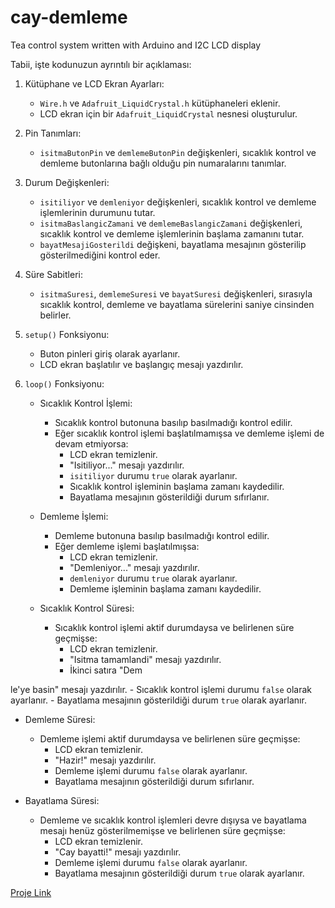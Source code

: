 # cay-demleme
Tea control system written with Arduino and I2C LCD display

Tabii, işte kodunuzun ayrıntılı bir açıklaması:

1. Kütüphane ve LCD Ekran Ayarları:
   - `Wire.h` ve `Adafruit_LiquidCrystal.h` kütüphaneleri eklenir.
   - LCD ekran için bir `Adafruit_LiquidCrystal` nesnesi oluşturulur.

2. Pin Tanımları:
   - `isitmaButonPin` ve `demlemeButonPin` değişkenleri, sıcaklık kontrol ve demleme butonlarına bağlı olduğu pin numaralarını tanımlar.

3. Durum Değişkenleri:
   - `isitiliyor` ve `demleniyor` değişkenleri, sıcaklık kontrol ve demleme işlemlerinin durumunu tutar.
   - `isitmaBaslangicZamani` ve `demlemeBaslangicZamani` değişkenleri, sıcaklık kontrol ve demleme işlemlerinin başlama zamanını tutar.
   - `bayatMesajiGosterildi` değişkeni, bayatlama mesajının gösterilip gösterilmediğini kontrol eder.

4. Süre Sabitleri:
   - `isitmaSuresi`, `demlemeSuresi` ve `bayatSuresi` değişkenleri, sırasıyla sıcaklık kontrol, demleme ve bayatlama sürelerini saniye cinsinden belirler.

5. `setup()` Fonksiyonu:
   - Buton pinleri giriş olarak ayarlanır.
   - LCD ekran başlatılır ve başlangıç mesajı yazdırılır.

6. `loop()` Fonksiyonu:
   - Sıcaklık Kontrol İşlemi:
     - Sıcaklık kontrol butonuna basılıp basılmadığı kontrol edilir.
     - Eğer sıcaklık kontrol işlemi başlatılmamışsa ve demleme işlemi de devam etmiyorsa:
       - LCD ekran temizlenir.
       - "Isitiliyor..." mesajı yazdırılır.
       - `isitiliyor` durumu `true` olarak ayarlanır.
       - Sıcaklık kontrol işleminin başlama zamanı kaydedilir.
       - Bayatlama mesajının gösterildiği durum sıfırlanır.

   - Demleme İşlemi:
     - Demleme butonuna basılıp basılmadığı kontrol edilir.
     - Eğer demleme işlemi başlatılmışsa:
       - LCD ekran temizlenir.
       - "Demleniyor..." mesajı yazdırılır.
       - `demleniyor` durumu `true` olarak ayarlanır.
       - Demleme işleminin başlama zamanı kaydedilir.

   - Sıcaklık Kontrol Süresi:
     - Sıcaklık kontrol işlemi aktif durumdaysa ve belirlenen süre geçmişse:
       - LCD ekran temizlenir.
       - "Isitma tamamlandi" mesajı yazdırılır.
       - İkinci satıra "Dem

le'ye basin" mesajı yazdırılır.
       - Sıcaklık kontrol işlemi durumu `false` olarak ayarlanır.
       - Bayatlama mesajının gösterildiği durum `true` olarak ayarlanır.

   - Demleme Süresi:
     - Demleme işlemi aktif durumdaysa ve belirlenen süre geçmişse:
       - LCD ekran temizlenir.
       - "Hazir!" mesajı yazdırılır.
       - Demleme işlemi durumu `false` olarak ayarlanır.
       - Bayatlama mesajının gösterildiği durum sıfırlanır.

   - Bayatlama Süresi:
     - Demleme ve sıcaklık kontrol işlemleri devre dışıysa ve bayatlama mesajı henüz gösterilmemişse ve belirlenen süre geçmişse:
       - LCD ekran temizlenir.
       - "Cay bayatti!" mesajı yazdırılır.
       - Demleme işlemi durumu `false` olarak ayarlanır.
       - Bayatlama mesajının gösterildiği durum `true` olarak ayarlanır.


[Proje Link](https://www.tinkercad.com/things/3k4cIkqJ8BD-caycemlemesistemi)
